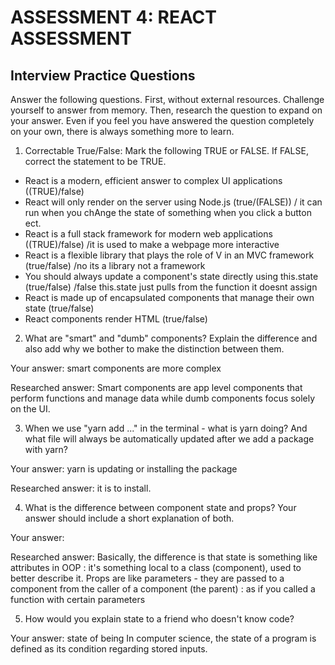 # ASSESSMENT 4: REACT ASSESSMENT
## Interview Practice Questions

Answer the following questions. First, without external resources. Challenge yourself to answer from memory. Then, research the question to expand on your answer. Even if you feel you have answered the question completely on your own, there is always something more to learn.  

1. Correctable True/False: Mark the following TRUE or FALSE. If FALSE, correct the statement to be TRUE.

- React is a modern, efficient answer to complex UI applications ((TRUE)/false)
- React will only render on the server using Node.js (true/(FALSE))
/ it can run when you chAnge the state of something when you click a button ect.
- React is a full stack framework for modern web applications ((TRUE)/false)
/it is used to make a webpage more interactive
- React is a flexible library that plays the role of V in an MVC framework (true/false)
/no its a library not a framework
- You should always update a component's state directly using this.state (true/false)
/false this.state just pulls from the function it doesnt assign
- React is made up of encapsulated components that manage their own state (true/false)
- React components render HTML (true/false)



2. What are "smart" and "dumb" components? Explain the difference and also add why we bother to make the distinction between them.

  Your answer: smart components are more complex 

  Researched answer:
Smart components are app level components that perform functions and manage 
data while dumb components focus solely on the UI.


3. When we use "yarn add ..." in the terminal - what is yarn doing? And what file will always be automatically updated after we add a package with yarn?

  Your answer: yarn is updating or installing the package

  Researched answer:
  it is to install.



4. What is the difference between component state and props? Your answer should include a short explanation of both.

  Your answer:

  Researched answer:
  Basically, the difference is that state is something like attributes in OOP : 
  it's something local to a class (component), used to better describe it. 
  Props are like parameters - they are passed to a component from the caller of a component (the parent) :
  as if you called a function with certain parameters



5. How would you explain state to a friend who doesn't know code?

  Your answer: state of being
In computer science, the state of a program is defined as its condition regarding stored inputs.
